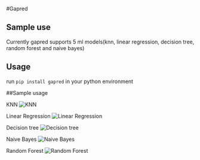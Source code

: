 #Gapred

## Sample use

Currently gapred supports 5 ml models(knn, linear regression, decision tree, random forest and naive bayes)

## Usage
run `pip install gapred` in your python environment

##Sample usage

KNN
![KNN](images/image1)

Linear Regression
![Linear Regression](images/image2)

Decision tree
![Decision tree](images/image3)

Naive Bayes
![Naive Bayes](images/image4)

Random Forest
![Random Forest](images/image4)